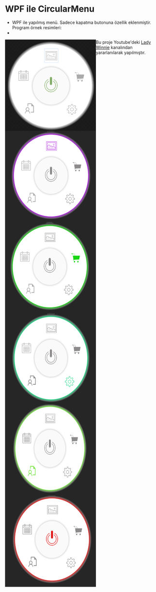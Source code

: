 # WPF ile CircularMenu


* WPF ile yapılmış menü. Sadece kapatma butonuna özellik eklenmiştir.
Program örnek resimleri:
*
<img src="sample.PNG" alt="left face" align="left" width="300" height="300"> 
<img src="sample2.PNG" alt="left face" align="left" width="300" height="300">
<img src="sample3.PNG" alt="left face" align="left" width="300" height="300">
<img src="sample4.PNG" alt="left face" align="left" width="300" height="300"> 
<img src="sample5.PNG" alt="left face" align="left" width="300" height="300"> 
<img src="sample7.PNG" alt="left face" align="left" width="300" height="300"> 

* Bu proje Youtube'deki [Lady Winnie](https://www.youtube.com/watch?v=gmpwktIsSa4) kanalından yararlanılarak yapılmıştır.
